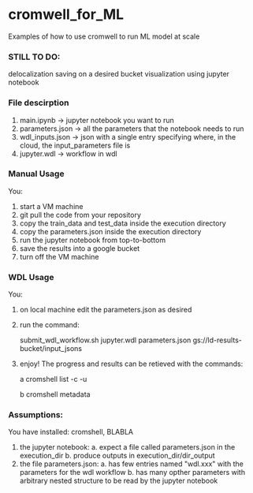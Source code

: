 # cromwell_for_ML
Examples of how to use cromwell to run ML model at scale 


### STILL TO DO:
delocalization saving on a desired bucket
visualization using jupyter notebook

### File descirption
1. main.ipynb -> jupyter notebook you want to run
2. parameters.json -> all the parameters that the notebook needs to run
3. wdl_inputs.json -> json with a single entry specifying where, in the cloud, the input_parameters file is 
4. jupyter.wdl -> workflow in wdl 


### Manual Usage
You:
1. start a VM machine
2. git pull the code from your repository
3. copy the train_data and test_data inside the execution directory 
4. copy the parameters.json inside the execution directory
5. run the jupyter notebook from top-to-bottom
6. save the results into a google bucket
7. turn off the VM machine

### WDL Usage
You:
1. on local machine edit the parameters.json as desired
2. run the command:

   submit_wdl_workflow.sh jupyter.wdl parameters.json gs://ld-results-bucket/input_jsons
   
3. enjoy! The progress and results can be retieved with the commands:

   a cromshell list -c -u
   
   b cromshell metadata

### Assumptions:
You have installed: cromshell, BLABLA

1. the jupyter notebook:
   a. expect a file called parameters.json in the execution_dir
   b. produce outputs in execution_dir/dir_output
2. the file parameters.json:
   a. has few entries named "wdl.xxx" with the parameters for the wdl workflow
   b. has many opther parameters with arbitrary nested structure to be read by the jupyter notebook
